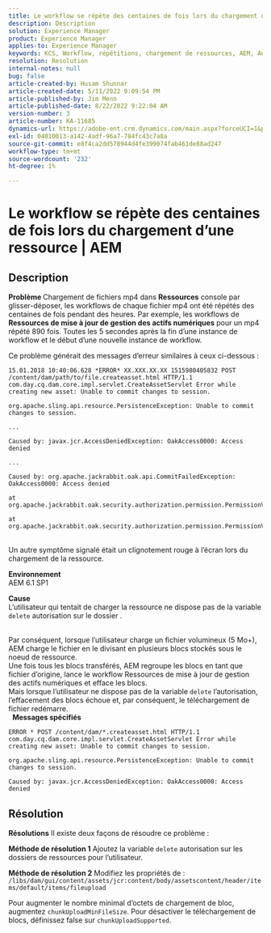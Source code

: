 ```yaml
---
title: Le workflow se répète des centaines de fois lors du chargement d’une ressource | AEM
description: Description
solution: Experience Manager
product: Experience Manager
applies-to: Experience Manager
keywords: KCS, Workflow, répétitions, chargement de ressources, AEM, Adobe Experience Manager, 6.1
resolution: Resolution
internal-notes: null
bug: false
article-created-by: Husam Shunnar
article-created-date: 5/11/2022 9:09:54 PM
article-published-by: Jim Menn
article-published-date: 8/22/2022 9:22:04 AM
version-number: 3
article-number: KA-11685
dynamics-url: https://adobe-ent.crm.dynamics.com/main.aspx?forceUCI=1&pagetype=entityrecord&etn=knowledgearticle&id=b13e57af-6ed1-ec11-a7b5-00224809c399
exl-id: 04010013-a142-4adf-96a7-784fc43c7a8a
source-git-commit: e8f4ca2dd578944d4fe399074fab461de88ad247
workflow-type: tm+mt
source-wordcount: '232'
ht-degree: 1%

---
```


# Le workflow se répète des centaines de fois lors du chargement d’une ressource | AEM

## Description


<b>Problème </b>
Chargement de fichiers mp4 dans <b>Ressources</b> console par glisser-déposer, les workflows de chaque fichier mp4 ont été répétés des centaines de fois pendant des heures.
Par exemple, les workflows de <b>Ressources de mise à jour de gestion des actifs numériques</b> pour un mp4 répété 890 fois. Toutes les 5 secondes après la fin d’une instance de workflow et le début d’une nouvelle instance de workflow.

Ce problème générait des messages d’erreur similaires à ceux ci-dessous :


```
15.01.2018 10:40:06.628 *ERROR* XX.XXX.XX.XX 1515980405832 POST /content/dam/path/to/file.createasset.html HTTP/1.1 com.day.cq.dam.core.impl.servlet.CreateAssetServlet Error while creating new asset: Unable to commit changes to session.

org.apache.sling.api.resource.PersistenceException: Unable to commit changes to session.

...

Caused by: javax.jcr.AccessDeniedException: OakAccess0000: Access denied

...

Caused by: org.apache.jackrabbit.oak.api.CommitFailedException: OakAccess0000: Access denied

at org.apache.jackrabbit.oak.security.authorization.permission.PermissionValidator.checkPermissions(PermissionValidator.java:212)

at org.apache.jackrabbit.oak.security.authorization.permission.PermissionValidator.childNodeDeleted(PermissionValidator.java:168)
```


<br>Un autre symptôme signalé était un clignotement rouge à l’écran lors du chargement de la ressource.

<b>Environnement</b>
<br>AEM 6.1 SP1

<b>Cause </b>
<br>L’utilisateur qui tentait de charger la ressource ne dispose pas de la variable `delete` autorisation sur le dossier .

<br>Par conséquent, lorsque l’utilisateur charge un fichier volumineux (5 Mo+), AEM charge le fichier en le divisant en plusieurs blocs stockés sous le noeud de ressource.
<br>Une fois tous les blocs transférés, AEM regroupe les blocs en tant que fichier d’origine, lance le workflow Ressources de mise à jour de gestion des actifs numériques et efface les blocs.
<br>Mais lorsque l’utilisateur ne dispose pas de la variable `delete` l’autorisation, l’effacement des blocs échoue et, par conséquent, le téléchargement de fichier redémarre.
<br> 
<b>Messages spécifiés</b>



```
ERROR * POST /content/dam/*.createasset.html HTTP/1.1 com.day.cq.dam.core.impl.servlet.CreateAssetServlet Error while creating new asset: Unable to commit changes to session.

org.apache.sling.api.resource.PersistenceException: Unable to commit changes to session.

Caused by: javax.jcr.AccessDeniedException: OakAccess0000: Access denied
```



## Résolution


<b>Résolutions</b>
Il existe deux façons de résoudre ce problème :<b> </b>

<b>Méthode de résolution 1</b>
Ajoutez la variable `delete` autorisation sur les dossiers de ressources pour l’utilisateur.

<b>Méthode de résolution 2</b>
Modifiez les propriétés de :
`/libs/dam/gui/content/assets/jcr:content/body/assetscontent/header/items/default/items/fileupload`

Pour augmenter le nombre minimal d’octets de chargement de bloc, augmentez `chunkUploadMinFileSize`.
Pour désactiver le téléchargement de blocs, définissez false sur `chunkUploadSupported`.
